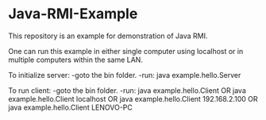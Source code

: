 # Java-RMI-Example
This repository is an example for demonstration of Java RMI.

One can run this example in either single computer using localhost or in multiple computers within the same LAN.

To initialize server:
  -goto the bin folder.
  -run:
    java example.hello.Server
  
To run client:
  -goto the bin folder.
  -run:
    java example.hello.Client
      OR
    java example.hello.Client localhost
      OR
    java example.hello.Client 192.168.2.100
      OR
    java example.hello.Client LENOVO-PC
